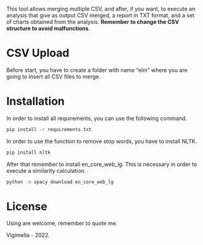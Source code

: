 This tool allows merging multiple CSV, and after, if you want, to execute an analysis that give as output CSV merged, a report in TXT
format, and a set of charts obtained from the analysis. **Remember to change the CSV structure to avoid malfunctions**.

# CSV Upload
Before start, you have to create a folder with name “elm” where you are going to insert all CSV files to merge.
# Installation
In order to install all requirements, you can use  the following command.
```bash
pip install -r requirements.txt
```
In order to use the function to remove stop words, you have to install NLTK.
```bash
pip install nltk
```

After that remember to install en_core_web_lg. This is necessary in order to execute a similarity calculation.

```bash
python -m spacy download en_core_web_lg
```

# License
Using are welcome, remember to quote me.

Vigimella - 2022.
